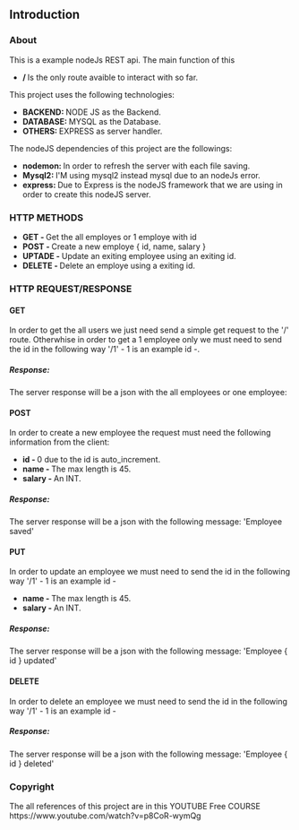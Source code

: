<h2>Introduction</h2>

<h3>About</h3>
<p>This is a example nodeJs REST api. The main function of this </p>
<ul>
  <li><strong> / </strong><span>Is the only route avaible to interact with so far. </span></li>
</ul>
<p>This project uses the following technologies:</p>
<ul>
  <li><strong>BACKEND: </strong><span>NODE JS as the Backend. </span></li>
  <li><strong>DATABASE: </strong><span>MYSQL as the Database. </span></li>
  <li><strong>OTHERS: </strong><span>EXPRESS as server handler. </span></li>
</ul>
<p>The nodeJS dependencies of this project are the followings:</p>
<ul>
  <li><strong>nodemon: </strong><span>In order to refresh the server with each file saving. </span></li>
  <li><strong>Mysql2: </strong><span>I'M using mysql2 instead mysql due to an nodeJs error. </span></li>
  <li><strong>express: </strong><span>Due to Express is the nodeJS framework that we are using in order to create this nodeJS server. </span></li>
</ul>
<h3>HTTP METHODS</h3>

<ul>
  <li><strong>GET - </strong><span>Get the all employes or 1 employe with id </span></li>
  <li><strong>POST - </strong><span>Create a new employe { id, name, salary } </span></li>
  <li><strong>UPTADE - </strong><span>Update an exiting employee using an exiting id. </span></li>
  <li><strong>DELETE - </strong><span>Delete an employe using a exiting id. </span></li>
</ul>


<h3>HTTP REQUEST/RESPONSE</h3>
<h4>GET</h4>
<p>In order to get the all users we just need send a simple get request to the '/' route. Otherwhise in order to get 
a 1 employee only we must need to send the id in the following way '/1' - 1 is an example id -. </p>

<h5>Response: </h5>
<p>The server response will be a json with the all employees or one employee: </p>

<h4>POST </h4>
<p>In order to create a new employee the request must need the following information from the client: </p>

<ul>
  <li><strong>id - </strong><span>0 due to the id is auto_increment. </span></li>
  <li><strong>name - </strong><span>The max length is 45. </span></li>
  <li><strong>salary - </strong><span>An INT. </span></li>
</ul>

<h5>Response: </h5>
<p>The server response will be a json with the following message: 'Employee saved' </p>

<h4>PUT </h4>
<p>In order to update an employee we must need to send the id in the following way '/1' - 1 is an example id - </p>
<ul>
  <li><strong>name - </strong><span>The max length is 45. </span></li>
  <li><strong>salary - </strong><span>An INT. </span></li>
</ul>

<h5>Response: </h5>
<p>The server response will be a json with the following message: 'Employee { id } updated' </p>

<h4>DELETE </h4>
<p>In order to delete an employee we must need to send the id in the following way '/1' - 1 is an example id - </p>


<h5>Response: </h5>
<p>The server response will be a json with the following message: 'Employee { id } deleted' </p>


<h3>Copyright</h3>
<p>The all references of this project are in this YOUTUBE Free COURSE https://www.youtube.com/watch?v=p8CoR-wymQg</p>

